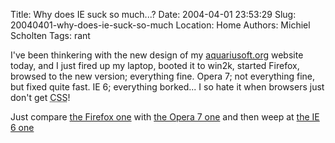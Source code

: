 Title: Why does IE suck so much...?
Date: 2004-04-01 23:53:29
Slug: 20040401-why-does-ie-suck-so-much
Location: Home
Authors: Michiel Scholten
Tags: rant

<p>I've been thinkering with the new design of my <a href="/">aquariusoft.org</a> website today, and I just fired up my laptop, booted it to win2k, started Firefox, browsed to the new version; everything fine. Opera 7; not everything fine, but fixed quite fast. IE 6; everything borked... I so hate it when browsers just don't get <acronym title="Cascading Style Sheets">CSS</acronym>!</p>
<p>Just compare <a href="/images/screenies/various/20040401_aqsoft_firefox.png">the Firefox one</a> with <a href="/images/screenies/various/20040401_aqsoft_opera.png">the Opera 7 one</a> and then weep at <a href="/images/screenies/various/20040401_aqsoft_ie6.png">the IE 6 one</a></p>